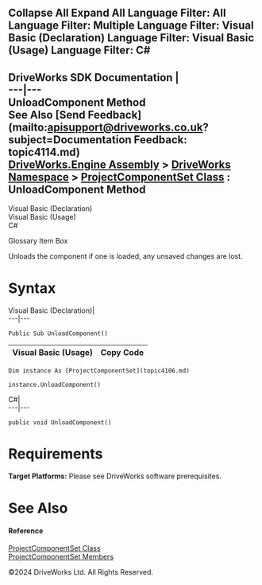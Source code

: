        

 Collapse All Expand All  Language Filter: All  Language Filter: Multiple  Language Filter: Visual Basic (Declaration) Language Filter: Visual Basic (Usage) Language Filter: C#  
---  
DriveWorks SDK Documentation  |   
---|---  
UnloadComponent Method   
See Also [Send Feedback](mailto:apisupport@driveworks.co.uk?subject=Documentation Feedback: topic4114.md)  
[DriveWorks.Engine Assembly](topic2156.md) > [DriveWorks Namespace](topic2159.md) > [ProjectComponentSet Class](topic4106.md) : UnloadComponent Method  
---  
  
Visual Basic (Declaration)    
Visual Basic (Usage)    
C# 

Glossary Item Box

Unloads the component if one is loaded, any unsaved changes are lost. 

# Syntax

Visual Basic (Declaration)|   
---|---  
      
    
    Public Sub UnloadComponent()   
  
Visual Basic (Usage)| Copy Code  
---|---  
      
    
    Dim instance As [ProjectComponentSet](topic4106.md)
     
    instance.UnloadComponent()  
  
C#|   
---|---  
      
    
    public void UnloadComponent()  
  
# Requirements

**Target Platforms:** Please see DriveWorks software prerequisites.

# See Also

#### Reference

[ProjectComponentSet Class](topic4106.md)   
[ProjectComponentSet Members](topic4107.md)

©2024 DriveWorks Ltd. All Rights Reserved.
